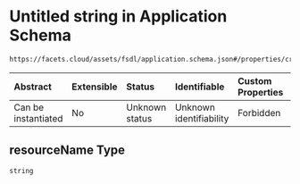 # Untitled string in Application Schema

```txt
https://facets.cloud/assets/fsdl/application.schema.json#/properties/credentialRequests/properties/cloud/items/0/properties/resourceName
```



| Abstract            | Extensible | Status         | Identifiable            | Custom Properties | Additional Properties | Access Restrictions | Defined In                                                                        |
| :------------------ | :--------- | :------------- | :---------------------- | :---------------- | :-------------------- | :------------------ | :-------------------------------------------------------------------------------- |
| Can be instantiated | No         | Unknown status | Unknown identifiability | Forbidden         | Allowed               | none                | [application.schema.json*](../out/application.schema.json "open original schema") |

## resourceName Type

`string`

